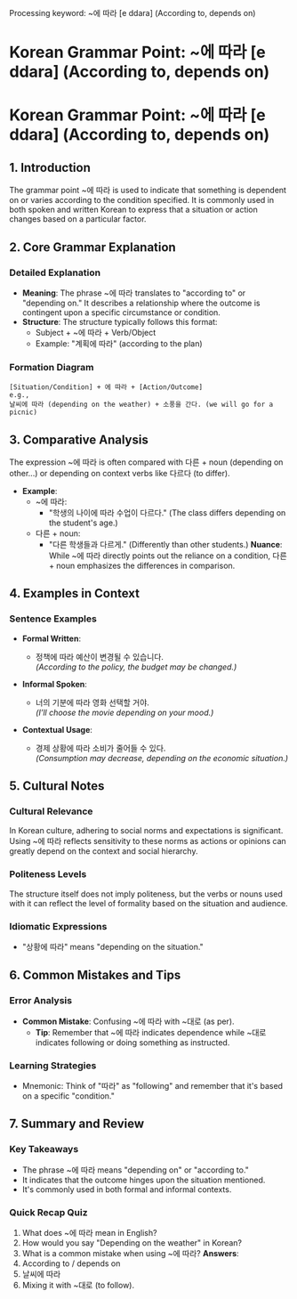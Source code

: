 Processing keyword: ~에 따라 [e ddara] (According to, depends on)
# Korean Grammar Point: ~에 따라 [e ddara] (According to, depends on)
# Korean Grammar Point: ~에 따라 [e ddara] (According to, depends on)
## 1. Introduction
The grammar point ~에 따라 is used to indicate that something is dependent on or varies according to the condition specified. It is commonly used in both spoken and written Korean to express that a situation or action changes based on a particular factor.
## 2. Core Grammar Explanation
### Detailed Explanation
- **Meaning**: The phrase ~에 따라 translates to "according to" or "depending on." It describes a relationship where the outcome is contingent upon a specific circumstance or condition.
- **Structure**: The structure typically follows this format:
  - Subject + ~에 따라 + Verb/Object
  - Example: "계획에 따라" (according to the plan)
### Formation Diagram
```
[Situation/Condition] + 에 따라 + [Action/Outcome]
e.g., 
날씨에 따라 (depending on the weather) + 소풍을 간다. (we will go for a picnic)
```
## 3. Comparative Analysis
The expression ~에 따라 is often compared with 다른 + noun (depending on other...) or depending on context verbs like 다르다 (to differ). 
- **Example**: 
  - ~에 따라: 
    - "학생의 나이에 따라 수업이 다르다." (The class differs depending on the student's age.)
  - 다른 + noun: 
    - "다른 학생들과 다르게." (Differently than other students.)
**Nuance**: While ~에 따라 directly points out the reliance on a condition, 다른 + noun emphasizes the differences in comparison.
## 4. Examples in Context
### Sentence Examples
- **Formal Written**:
  - 정책에 따라 예산이 변경될 수 있습니다.  
    *(According to the policy, the budget may be changed.)*
  
- **Informal Spoken**:
  - 너의 기분에 따라 영화 선택할 거야.  
    *(I’ll choose the movie depending on your mood.)*
- **Contextual Usage**:
  - 경제 상황에 따라 소비가 줄어들 수 있다.  
    *(Consumption may decrease, depending on the economic situation.)*
## 5. Cultural Notes
### Cultural Relevance
In Korean culture, adhering to social norms and expectations is significant. Using ~에 따라 reflects sensitivity to these norms as actions or opinions can greatly depend on the context and social hierarchy.
### Politeness Levels
The structure itself does not imply politeness, but the verbs or nouns used with it can reflect the level of formality based on the situation and audience.
### Idiomatic Expressions
- "상황에 따라" means "depending on the situation."
## 6. Common Mistakes and Tips
### Error Analysis
- **Common Mistake**: Confusing ~에 따라 with ~대로 (as per). 
  - **Tip**: Remember that ~에 따라 indicates dependence while ~대로 indicates following or doing something as instructed.
### Learning Strategies
- Mnemonic: Think of "따라" as "following" and remember that it's based on a specific "condition." 
## 7. Summary and Review
### Key Takeaways
- The phrase ~에 따라 means "depending on" or "according to."
- It indicates that the outcome hinges upon the situation mentioned.
- It's commonly used in both formal and informal contexts.
### Quick Recap Quiz
1. What does ~에 따라 mean in English?
2. How would you say "Depending on the weather" in Korean?
3. What is a common mistake when using ~에 따라?
**Answers**:
1. According to / depends on
2. 날씨에 따라
3. Mixing it with ~대로 (to follow).
